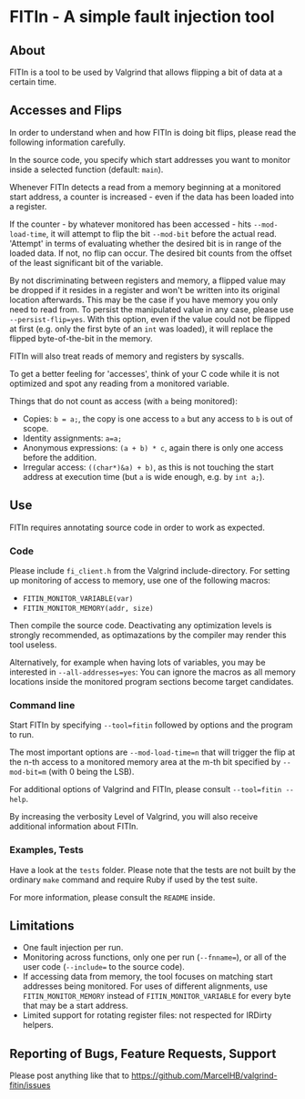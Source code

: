 # FITIn - A simple fault injection tool

## About

FITIn is a tool to be used by Valgrind that allows flipping a bit of
data at a certain time.

## Accesses and Flips

In order to understand when and how FITIn is doing bit flips, please
read the following information carefully.

In the source code, you specify which start addresses you want
to monitor inside a selected function (default: ```main```).

Whenever FITIn detects a read from a memory beginning at a monitored
start address, a counter is increased - even if the data has been loaded
into a register.

If the counter - by whatever monitored has been accessed - hits
```--mod-load-time```, it will attempt to flip the bit ```--mod-bit```
before the actual read. 'Attempt' in terms of evaluating whether the
desired bit is in range of the loaded data. If not, no flip can occur.
The desired bit counts from the offset of the least significant bit of
the variable.

By not discriminating between registers and memory, a flipped value may
be dropped if it resides in a register and won't be written into its
original location afterwards. This may be the case if you have memory
you only need to read from. To persist the manipulated value in any
case, please use ```--persist-flip=yes```. With this option, even if the
value could not be flipped at first (e.g. only the first byte of an
```int``` was loaded), it will replace the flipped byte-of-the-bit in
the memory.

FITIn will also treat reads of memory and registers by syscalls.

To get a better feeling for 'accesses', think of your C code while it
is not optimized and spot any reading from a monitored variable.

Things that do not count as access (with ```a``` being monitored):

* Copies: ```b = a;```, the copy is one access to ```a``` but any access
  to ```b``` is out of scope.
* Identity assignments: ```a=a;```
* Anonymous expressions: ```(a + b) * c```, again there is only one
  access before the addition.
* Irregular access: ```((char*)&a) + b)```, as this is not touching the
  start address at execution time (but ```a``` is wide enough, e.g. by
  ```int a;```).

## Use

FITIn requires annotating source code in order to work as expected.

### Code

Please include ```fi_client.h``` from the Valgrind include-directory.
For setting up monitoring of access to memory, use one of the following
macros:

* ```FITIN_MONITOR_VARIABLE(var)```
* ```FITIN_MONITOR_MEMORY(addr, size)```

Then compile the source code. Deactivating any optimization levels is
strongly recommended, as optimazations by the compiler may render this
tool useless.

Alternatively, for example when having lots of variables, you may be
interested in ```--all-addresses=yes```: You can ignore the macros
as all memory locations inside the monitored program sections become
target candidates.

### Command line

Start FITIn by specifying ```--tool=fitin``` followed by options and the
program to run.

The most important options are ```--mod-load-time=n``` that will trigger
the flip at the n-th access to a monitored memory area at the m-th bit
specified by ```--mod-bit=m``` (with 0 being the LSB).

For additional options of Valgrind and FITIn, please consult
```--tool=fitin --help```.

By increasing the verbosity Level of Valgrind, you will also receive
additional information about FITIn.

### Examples, Tests

Have a look at the ```tests``` folder. Please note that the tests are not
built by the ordinary ```make``` command and require Ruby if used by the
test suite. 

For more information, please consult the ```README``` inside.

## Limitations

* One fault injection per run.
* Monitoring across functions, only one per run (```--fnname=```),
  or all of the user code (```--include=``` to the source code).
* If accessing data from memory, the tool focuses on matching start
  addresses being monitored. For uses of different alignments, use
  ```FITIN_MONITOR_MEMORY``` instead of ```FITIN_MONITOR_VARIABLE```
  for every byte that may be a start address.
* Limited support for rotating register files: not respected for IRDirty
  helpers.

## Reporting of Bugs, Feature Requests, Support

Please post anything like that to
https://github.com/MarcelHB/valgrind-fitin/issues

